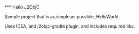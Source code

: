 *** Hello J2ObjC

Sample project that is as simple as possible, HelloWorld. 

Uses IDEA, and j2objc-gradle plugin, and includes required libs. 
